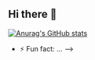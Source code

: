 ## Hi there 👋
[![Anurag's GitHub stats](https://github-readme-stats.vercel.app/api?username=yanmullerwk)](https://github.com/anuraghazra/github-readme-stats)


- ⚡ Fun fact: ...
-->
